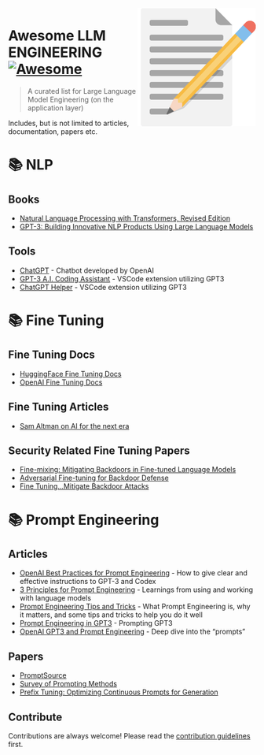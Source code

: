 <img src="icon.png" align="right" />

# Awesome LLM ENGINEERING [![Awesome](https://cdn.jsdelivr.net/gh/sindresorhus/awesome@d7305f38d29fed78fa85652e3a63e154dd8e8829/media/badge.svg)](https://github.com/sindresorhus/awesome#readme)
> A curated list for Large Language Model Engineering (on the application layer)

Includes, but is not limited to articles, documentation, papers etc.

# 📚 NLP

## Books
- [Natural Language Processing with Transformers, Revised Edition](https://www.amazon.com/Natural-Language-Processing-Transformers-Revised/dp/1098136799/)
- [GPT-3: Building Innovative NLP Products Using Large Language Models](https://www.amazon.com/GPT-3-Building-Innovative-Products-Language/dp/1098113624)


## Tools

- [ChatGPT](https://openai.com/blog/chatgpt/) - Chatbot developed by OpenAI
- [GPT-3 A.I. Coding Assistant](https://marketplace.visualstudio.com/items?itemName=Arrendy.gpt3-vscode-extension) - VSCode extension utilizing GPT3
- [ChatGPT Helper](https://marketplace.visualstudio.com/items?itemName=kiranshah.chatgpt-helper) - VSCode extension utilizing GPT3


# 📚 Fine Tuning

## Fine Tuning Docs
- [HuggingFace Fine Tuning Docs](https://huggingface.co/docs/transformers/training)
- [OpenAI Fine Tuning Docs](https://beta.openai.com/docs/guides/fine-tuning)


## Fine Tuning Articles
- [Sam Altman on AI for the next era](https://greylock.com/greymatter/sam-altman-ai-for-the-next-era/)

## Security Related Fine Tuning Papers
- [Fine-mixing: Mitigating Backdoors in Fine-tuned Language Models](https://arxiv.org/pdf/2210.09545.pdf)
- [Adversarial Fine-tuning for Backdoor Defense](https://arxiv.org/pdf/2202.06312v1.pdf)
- [Fine Tuning...Mitigate Backdoor Attacks](https://www.researchgate.net/publication/366423678_Fine-Tuning_Is_All_You_Need_to_Mitigate_Backdoor_Attacks)


# 📚 Prompt Engineering


## Articles

- [OpenAI Best Practices for Prompt Engineering](https://help.openai.com/en/articles/6654000-best-practices-for-prompt-engineering-with-openai-api) - How to give clear and effective instructions to GPT-3 and Codex
- [3 Principles for Prompt Engineering](https://www.linkedin.com/pulse/3-principles-prompt-engineering-gpt-3-ben-whately/) - Learnings from using and working with language models
- [Prompt Engineering Tips and Tricks](https://blog.andrewcantino.com/blog/2021/04/21/prompt-engineering-tips-and-tricks/) - What Prompt Engineering is, why it matters, and some tips and tricks to help you do it well
- [Prompt Engineering in GPT3](https://www.analyticsvidhya.com/blog/2022/05/prompt-engineering-in-gpt-3/) - Prompting GPT3
- [OpenAI GPT3 and Prompt Engineering](https://medium.com/swlh/openai-gpt-3-and-prompt-engineering-dcdc2c5fcd29) - Deep dive into the “prompts”


## Papers
- [PromptSource](https://arxiv.org/pdf/2202.01279.pdf)
- [Survey of Prompting Methods](https://arxiv.org/pdf/2107.13586.pdf)
- [Prefix Tuning: Optimizing Continuous Prompts for Generation](https://aclanthology.org/2021.acl-long.353.pdf)

## Contribute

Contributions are always welcome!
Please read the [contribution guidelines](contributing.md) first.
